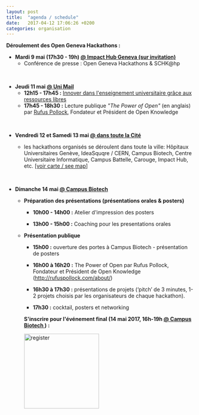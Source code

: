 ```yaml
---
layout: post
title:  "agenda / schedule"
date:   2017-04-12 17:06:26 +0200
categories: organisation
---
```



**Déroulement des Open Geneva Hackathons :**

*  **Mardi 9 mai (17h30 - 19h) <a href="https://geneva.impacthub.net/" target="_blank">@ Impact Hub Geneva (sur invitation)</a>**
    * Conférence de presse  : Open Geneva Hackathons & SCHK@hp

<br>

* **Jeudi 11 mai <a href="https://www.unige.ch/presse/plans/uni-mail-uni-pignon/" target="_blank">@ Uni Mail </a>**
    * **12h15 - 17h45 :** <a href="http://www.unige.ch/rdvens" target="_blank" >Innover dans l'enseignement universitaire grâce aux ressources libres</a>
    * **17h45 - 18h30 :** Lecture publique *"The Power of Open"* (en anglais)<br> par <a href="http://rufuspollock.com/about/" target="_blank">Rufus Pollock</a>, Fondateur et Président de Open Knowledge


<br>

*  **Vendredi 12 et Samedi 13 mai <a href="{{ site.baseurl }}{% post_url 2017-04-12-hackathons %}">@ dans toute la Cité</a>**

    * les hackathons organisés se déroulent dans toute la ville: Hôpitaux Universitaires Genève, IdeaSquqre / CERN, Campus Biotech, Centre Universitaire Informatique, Campus Battelle, Carouge, Impact Hub, etc. <a href="{{ site.baseurl }}{% post_url 2017-04-12-hackathons %}">[voir carte / see map]</a>

<br>


* **Dimanche 14 mai <a href="https://www.unige.ch/presse/plans/cmu-2/" target="_blank">@ Campus Biotech </a>**

    *  **Préparation des présentations (présentations orales & posters)**  

        * **10h00 - 14h00 :** Atelier d'impression des posters

        * **13h00 - 15h00 :** Coaching pour les presentations orales


    *  **Présentation publique**

        * **15h00 :** ouverture des portes à Campus Biotech - présentation de posters

        * **16h00 à 16h20 :** The Power of Open par Rufus Pollock, Fondateur et Président de Open Knowledge (<a href="http://rufuspollock.com/about/">http://rufuspollock.com/about/</a>)

        * **16h30 à 17h30 :** présentations de projets (‘pitch’ de 3 minutes, 1-2 projets choisis par les organisateurs de chaque hackathon).

        * **17h30 :** cocktail, posters et networking

        **S'inscrire pour l'événement final (14 mai 2017, 16h-19h <a href="https://www.unige.ch/presse/plans/cmu-2/" target="_blank">@ Campus Biotech </a>) :**


        <a href="https://www.eventbrite.com/e/open-geneva-hackathons-tickets-33669345920" class="button style1" target="_blank"><img src="{{ site.baseurl }}/images/register_eventbrite_eng.png" alt="register" style="width:200px; align:center"/></a>
